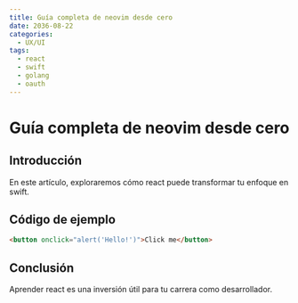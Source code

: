 ```yaml
---
title: Guía completa de neovim desde cero
date: 2036-08-22
categories:
  - UX/UI
tags:
  - react
  - swift
  - golang
  - oauth
---
```


# Guía completa de neovim desde cero

## Introducción

En este artículo, exploraremos cómo react puede transformar tu enfoque en swift.

## Código de ejemplo

```html
<button onclick="alert('Hello!')">Click me</button>
```

## Conclusión

Aprender react es una inversión útil para tu carrera como desarrollador.